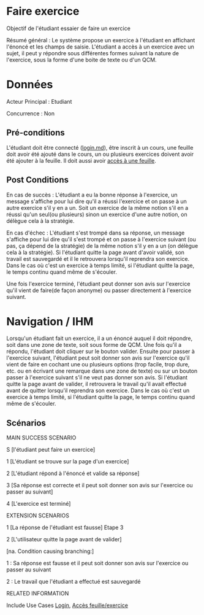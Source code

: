 
# Faire exercice
Objectif de l'étudiant essaier de faire un exercice

Résumé général : Le système propose un exercice à l'étudiant en affichant l'énoncé et les champs de saisie.
L'étudiant a accès à un exercice avec un sujet, il peut y répondre sous différentes formes suivant la nature 
de l'exercice, sous la forme d'une boite de texte ou d'un QCM. 


# Données

Acteur Principal : Etudiant

Concurrence : Non


## Pré-conditions

L'étudiant doit être connecté ([login.md](../utilisateur/login.md)), être inscrit à un cours, une feuille doit avoir été ajouté dans le cours, un ou plusieurs exercices doivent avoir été ajouter à la feuille. Il doit aussi avoir [accès à une feuille](./accesfeuilleexercice.md).


## Post Conditions


En cas de succès : L'étudiant a eu la bonne réponse à l'exercice, un message s'affiche pour lui dire qu'il a 
réussi l'exercice et on passe à un autre exercice s'il y en a un. Soit un exercice de la même notion s'il en 
a réussi qu'un seul(ou plusieurs) sinon un exercice d'une autre notion, on délègue cela à la stratégie.

En cas d'échec : L'étudiant s'est trompé dans sa réponse, un message s'affiche pour lui dire qu'il s'est 
trompé et on passe à l'exercice suivant (ou pas, ça dépend de la stratégie) de la même notion s'il y en a un (on délègue cela à la stratégie).
Si l'étudiant quitte la page avant d'avoir validé, son travail est sauvegardé et il le retrouvera lorsqu'il 
reprendra son exercice. Dans le cas où c'est un exercice à temps limité, si l'étudiant quitte la page, le temps continu quand même de s'écouler.

Une fois l'exercice terminé, l'étudiant peut donner son avis sur l'exercice qu'il vient de faire(de façon 
anonyme) ou passer directement à l'exercice suivant.


# Navigation / IHM 

Lorsqu'un étudiant fait un exercice, il a un énoncé auquel il doit répondre, soit dans une zone de texte, 
soit sous forme de QCM. Une fois qu'il a répondu, l'étudiant doit cliquer sur le bouton valider. 
Ensuite pour passer à l'exercice suivant, l'étudiant peut soit donner son avis sur l'exercice qu'il vient de 
faire en cochant une ou plusieurs options (trop facile, trop dure, etc. ou en écrivant une remarque dans une zone de
texte) ou sur un bouton passer à l'exercice suivant s'il ne veut pas donner son avis.
Si l'étudiant quitte la page avant de valider, il retrouvera le travail qu'il avait effectué avant de 
quitter lorsqu'il reprendra son exercice. Dans le cas où c'est un exercice à temps limité, si l'étudiant quitte la page, le temps continu quand même de s'écouler.



## Scénarios

MAIN SUCCESS SCENARIO

S	[l'étudiant peut faire un exercice]

1	[L'étudiant se trouve sur la page d'un exercice]

2	[L'étudiant répond à l'énoncé et valide sa réponse]

3	[Sa réponse est correcte et il peut soit donner son avis sur l'exercice ou passer au suivant]

4	[L'exercice est terminé]



EXTENSION SCENARIOS

1	[La réponse de l'étudiant est fausse] Etape 3

2	[L'utilisateur quitte la page avant de valider]

[na. Condition causing branching:]

1 : Sa réponse est fausse et il peut soit donner son avis sur l'exercice ou passer au suivant

2 : Le travail que l'étudiant a effectué est sauvegardé



RELATED INFORMATION

Include Use Cases	[Login](../utilisateur/login.md), 
	                [Accès feuille/exercice](./accesfeuilleexercice.md)



<!--- 
Author : Raphael
Validator :  Hugo
-->
